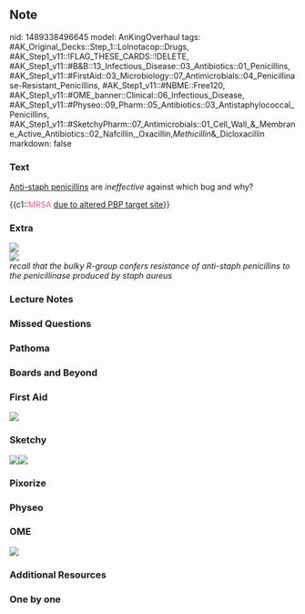 ## Note
nid: 1489338496645
model: AnKingOverhaul
tags: #AK_Original_Decks::Step_1::Lolnotacop::Drugs, #AK_Step1_v11::!FLAG_THESE_CARDS::!DELETE, #AK_Step1_v11::#B&B::13_Infectious_Disease::03_Antibiotics::01_Penicillins, #AK_Step1_v11::#FirstAid::03_Microbiology::07_Antimicrobials::04_Penicillinase-Resistant_Penicillins, #AK_Step1_v11::#NBME::Free120, #AK_Step1_v11::#OME_banner::Clinical::06_Infectious_Disease, #AK_Step1_v11::#Physeo::09_Pharm::05_Antibiotics::03_Antistaphylococcal_Penicillins, #AK_Step1_v11::#SketchyPharm::07_Antimicrobials::01_Cell_Wall_&_Membrane_Active_Antibiotics::02_Nafcillin,_Oxacillin,_Methicillin_&_Dicloxacillin
markdown: false

### Text
<u>Anti-staph penicillins</u> are <i>ineffective</i> against which
bug and why?
<div>
  {{c1::<font color="#FC5A8D">MRSA</font> <u>due to altered PBP
  target site</u>}}
</div>

### Extra
<div><img src="paste-66254165508405.jpg"></div><img src=
"paste-63715839836342.jpg">
<div>
  <div>
    <i>recall that the bulky R-group confers resistance of
    anti-staph penicillins to the penicillinase produced by staph
    aureus</i>
  </div>
</div>

### Lecture Notes


### Missed Questions


### Pathoma


### Boards and Beyond


### First Aid
<img src="paste-156182190751747.jpg">

### Sketchy
<img src="paste-174641960189953.jpg"><img src=
"paste-21946abe15b423ddc362f324dcfbe410a35344f4.png">

### Pixorize


### Physeo


### OME
<div class="ome-widget">
  <a href=
  "https://onlinemeded.org/spa/infectious-disease?ref=anki"><img src="_OME_AnkiFlashcards_Topic_2.png"></a>
</div>

### Additional Resources


### One by one


